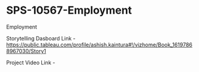 # SPS-10567-Employment
Employment

Storytelling Dasboard Link - https://public.tableau.com/profile/ashish.kaintura#!/vizhome/Book_16197868967030/Story1

Project Video Link -
